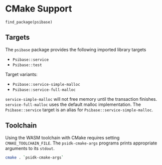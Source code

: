 # CMake Support

```
find_package(psibase)
```

## Targets

The `psibase` package provides the following imported library targets

- `Psibase::service`
- `Psibase::test`

Target variants:
- `Psibase::service-simple-malloc`
- `Psibase::service-full-malloc`

`service-simple-malloc` will not free memory until the transaction finishes. `service-full-malloc` uses the default malloc implementation. The `Psibase::service` target is an alias for `Psibase::service-simple-malloc`.

## Toolchain

Using the WASM toolchain with CMake requires setting `CMAKE_TOOLCHAIN_FILE`. The `psidk-cmake-args` programs prints appropriate arguments to its `stdout`.

```sh
cmake . `psidk-cmake-args`
```
